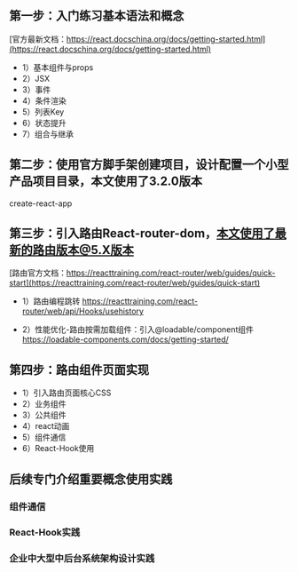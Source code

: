 ## 第一步：入门练习基本语法和概念

[官方最新文档：https://react.docschina.org/docs/getting-started.html](https://react.docschina.org/docs/getting-started.html)

- 1）基本组件与props
- 2）JSX
- 3）事件
- 4）条件渲染
- 5）列表Key
- 6）状态提升
- 7）组合与继承

## 第二步：使用官方脚手架创建项目，设计配置一个小型产品项目目录，本文使用了3.2.0版本
create-react-app

## 第三步：引入路由React-router-dom，本文使用了最新的路由版本@5.X版本

[路由官方文档：https://reacttraining.com/react-router/web/guides/quick-start](https://reacttraining.com/react-router/web/guides/quick-start)

- 1）路由编程跳转
https://reacttraining.com/react-router/web/api/Hooks/usehistory

- 2）性能优化-路由按需加载组件：引入@loadable/component组件
https://loadable-components.com/docs/getting-started/

## 第四步：路由组件页面实现

- 1）引入路由页面核心CSS
- 2）业务组件
- 3）公共组件
- 4）react动画
- 5）组件通信
- 6）React-Hook使用

## 后续专门介绍重要概念使用实践

### 组件通信

### React-Hook实践

### 企业中大型中后台系统架构设计实践




